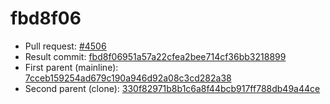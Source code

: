 # fbd8f06
- Pull request: [#4506](https://github.com/MarlinFirmware/Marlin/pull/4506)
- Result commit: [fbd8f06951a57a22cfea2bee714cf36bb3218899](https://github.com/MarlinFirmware/Marlin/commit/fbd8f06951a57a22cfea2bee714cf36bb3218899)
- First parent (mainline): [7cceb159254ad679c190a946d92a08c3cd282a38](https://github.com/MarlinFirmware/Marlin/commit/7cceb159254ad679c190a946d92a08c3cd282a38)
- Second parent (clone): [330f82971b8b1c6a8f44bcb917ff788db49a44ce](https://github.com/MarlinFirmware/Marlin/commit/330f82971b8b1c6a8f44bcb917ff788db49a44ce)
